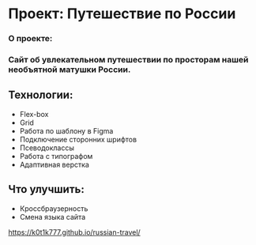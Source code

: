 # 				Проект: Путешествие по России

### О проекте:

### 	Сайт об увлекательном путешествии по просторам нашей необъятной матушки России.

## **Технологии:**

- Flex-box
- Grid
- Работа по шаблону в Figma
- Подключение сторонних шрифтов
- Псеводоклассы
- Работа с типографом
- Адаптивная верстка

## Что улучшить:

* Кроссбраузерность
* Смена языка сайта

https://k0t1k777.github.io/russian-travel/
